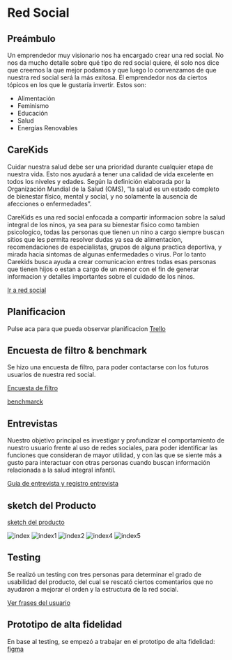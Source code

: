 # Red Social

## Preámbulo

Un emprendedor muy visionario nos ha encargado crear una red social. No nos da
mucho detalle sobre qué tipo de red social quiere, él solo nos dice que creemos
la que mejor podamos y que luego lo convenzamos de que nuestra red social será
la más exitosa. El emprendedor nos da ciertos tópicos en los que le gustaría
invertir. Estos son:

* Alimentación
* Feminismo
* Educación
* Salud
* Energías Renovables

## CareKids

Cuidar nuestra salud debe ser una prioridad durante cualquier etapa de nuestra vida. Esto nos ayudará a tener una calidad de vida excelente en todos los niveles y edades. Según la definición elaborada por la Organización Mundial de la Salud (OMS), “la salud es un estado completo de bienestar físico, mental y social, y no solamente la ausencia de afecciones o enfermedades”.

CareKids es una red social enfocada a compartir informacion sobre la salud integral de los ninos, ya sea para su bienestar fisico como tambien psicologico, todas las personas que tienen un nino a cargo siempre buscan sitios que les permita resolver dudas ya sea de alimentacion, recomendaciones de especialistas, grupos de alguna practica deportiva, y mirada hacia sintomas de algunas enfermedades o virus. Por lo tanto Carekids busca ayuda a crear comunicacion entres todas esas personas que tienen hijos o estan a cargo de un menor con el fin de generar informacion y detalles importantes sobre el cuidado de los ninos.

[Ir a red social](https://adpc1609.github.io/scl-2018-05-bc-core-pm-socialnetwork/login.html)

## Planificacion

Pulse aca para que pueda observar planificacion [Trello](https://trello.com/b/TGx9pCEz/proyecto3)

## Encuesta de filtro & benchmark

Se hizo una encuesta de filtro, para poder contactarse con los futuros usuarios de nuestra red social. 

[Encuesta de filtro](https://docs.google.com/forms/d/e/1FAIpQLSd2K18qOxSlwso9SsqsD9fY2o5rWmlMiUki2KrzkEubUxgx2w/viewform)

[benchmarck](https://docs.google.com/spreadsheets/d/1nZCK8MPR2gSLEyLHhDEfwpkRId9GyXOorW3NYh4p1rg/edit?usp=sharing)


## Entrevistas

 Nuestro objetivo principal es investigar y profundizar el comportamiento de nuestro usuario frente al uso de redes sociales, para poder identificar las funciones que consideran de mayor utilidad, y con las que se siente más a gusto para interactuar con otras personas cuando buscan información relacionada  a la salud integral infantil.

 [Guía de entrevista y registro entrevista](https://docs.google.com/document/d/1mGiuKILsSTzVg-0nmrei4pCy0pbQ5b4iJYYPVKcfvHs/edit?usp=sharing)
 

## sketch del Producto 

[sketch del producto](https://trello.com/c/Roke1P6A/10-crear-sketch-del-producto-5)

![index](https://user-images.githubusercontent.com/39053734/43400336-78ffc59a-93db-11e8-9638-b28a8504498e.jpeg)
![index1](https://user-images.githubusercontent.com/39053734/43400372-8c9fc334-93db-11e8-9817-d525cdc1ff87.jpeg)
![index2](https://user-images.githubusercontent.com/39053734/43400398-99ff81d6-93db-11e8-9d1d-06a310c0e522.jpeg)
![index4](https://user-images.githubusercontent.com/39053734/43400422-a782fe14-93db-11e8-8720-957774211fba.jpeg)
![index5](https://user-images.githubusercontent.com/39053734/43400447-b76612ee-93db-11e8-907b-48ef6c23be65.jpeg)


## Testing
Se realizó un testing con tres personas para determinar el grado de usabilidad del producto, del cual se rescató ciertos comentarios que no ayudaron a mejorar el orden y la estructura de la red social.

[Ver frases del usuario](https://docs.google.com/document/d/185Jbo9snL8-q08gyov9URk1KFK2pd9TJw7BPVWI6-54/edit?usp=sharing)


## Prototipo de alta fidelidad 

En base al testing, se empezó a trabajar en el prototipo de alta fidelidad:
[figma](https://www.figma.com/file/bXr1JSwUWObL35RlDaqWEYoO/Red-social-salud-integral-infantil)